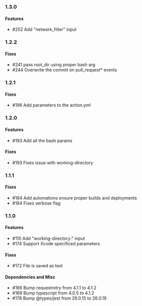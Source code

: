 ### 1.3.0

#### Features
- #252 Add "network_filter" input

### 1.2.2

#### Fixes
- #241 pass root_dir using proper bash arg
- #244 Overwrite the commit on pull_request* events

### 1.2.1

#### Fixes
- #196 Add parameters to the action.yml

### 1.2.0

#### Features
- #193 Add all the bash params

#### Fixes
- #193 Fixes issue with working-directory

### 1.1.1

#### Fixes
- #184 Add automations ensure proper builds and deployments
- #184 Fixes verbose flag

### 1.1.0

#### Features
- #110 Add "working-directory:" input
- #174 Support Xcode specificed parameters

#### Fixes
- #172 File is saved as text

#### Dependencies and Misc
- #166 Bump requestretry from 4.1.1 to 4.1.2
- #169 Bump typescript from 4.0.5 to 4.1.2
- #178 Bump @types/jest from 26.0.15 to 26.0.19
